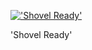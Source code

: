 [!['Shovel Ready'](https://i0.wp.com/alexseifert.wordpress.com/wp-content/uploads/2009/03/toon022009.gif?resize=300%2C207 "'Shovel Ready'")](http://blog.alexseifert.com/2009/03/08/shovel-ready/toon022009/)

'Shovel Ready'